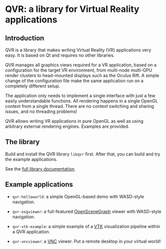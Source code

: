 # QVR: a library for Virtual Reality applications

## Introduction

QVR is a library that makes writing Virtual Reality (VR) applications very easy.
It is based on Qt and requires no other libraries.

QVR manages all graphics views required for a VR application, based on a
configuration for the target VR environment, from multi-node multi-GPU render
clusters to head-mounted displays such as the Oculus Rift. A simple change
of the configuration file make the same application run on a completely
different setup.

The application only needs to implement a single interface with just a few
easily understandable functions. All rendering happens in a single OpenGL
context from a single thread. There are no context switching and sharing
issues, and no threading problems!

QVR allows writing VR applications in pure OpenGL as well as using arbitrary
external rendering engines. Examples are provided.

## The library

Build and install the QVR library `libqvr` first. After that, you can build
and try the example applications.

See the [full library documentation](https://marlam.github.io/qvr/html/).

## Example applications

- `qvr-helloworld`:
  a simple OpenGL-based demo with WASD-style navigation.

- `qvr-osgviewer`:
  a full-featured [OpenSceneGraph](http://www.openscenegraph.com)
  viewer with WASD-style navigation.

- `qvr-vtk-example`:
  a simple example of a [VTK](http://www.vtk.org) visualization pipeline within
  a QVR application.

- `qvr-vncviewer`: a [VNC](https://en.wikipedia.org/wiki/Virtual_Network_Computing)
  viewer. Put a remote desktop in your virtual world!
